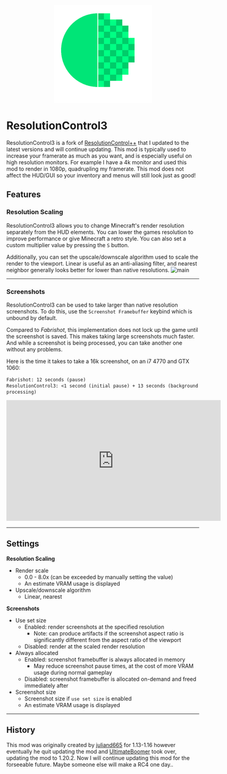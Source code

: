 <p align="center">
	<img width=256px src="GitHub/logo.png" />
</p>

# ResolutionControl3

ResolutionControl3 is a fork of [ResolutionControl++](https://github.com/UltimateBoomer/Resolution-Control) that I updated to the latest versions and will continue updating. This mod is typically used to increase your framerate as much as you want, and is especially useful on high resolution monitors. For example I have a 4k monitor and used this mod to render in 1080p, quadrupling my framerate. This mod does not affect the HUD/GUI so your inventory and menus will still look just as good!

## Features

### Resolution Scaling

ResolutionControl3 allows you to change Minecraft's render resolution separately from the HUD elements.
You can lower the games resolution to improve performance or give Minecraft a retro style. You can also set a custom multiplier value by pressing the `S` button.

Additionally, you can set the upscale/downscale algorithm used to scale the render to the viewport.
Linear is useful as an anti-aliasing filter,
and nearest neighbor generally looks better for lower than native resolutions.
![main](https://i.imgur.com/41EAyJn.png)

---

### Screenshots

ResolutionControl3 can be used to take larger than native resolution screenshots.
To do this, use the `Screenshot Framebuffer` keybind which is unbound by default.

Compared to *Fabrishot*, this implementation does not lock up the game until the screenshot is saved.
This makes taking large screenshots much faster.
And while a screenshot is being processed, you can take another one without any problems.

Here is the time it takes to take a 16k screenshot, on an i7 4770 and GTX 1060:

```
Fabrishot: 12 seconds (pause)
ResolutionControl3: <1 second (initial pause) + 13 seconds (background processing)
```
<iframe width="560" height="315" src="https://www.youtube-nocookie.com/embed/Dghj0Ldeu0Q" title="YouTube video player" frameborder="0" allow="accelerometer; autoplay; clipboard-write; encrypted-media; gyroscope; picture-in-picture; web-share" allowfullscreen></iframe>

---

## Settings

**Resolution Scaling**

- Render scale
    - 0.0 - 8.0x (can be exceeded by manually setting the value)
    - An estimate VRAM usage is displayed
- Upscale/downscale algorithm  
    - Linear, nearest

**Screenshots**

- Use set size
    - Enabled: render screenshots at the specified resolution
        - Note: can produce artifacts if the screenshot aspect ratio is significantly different 
          from the aspect ratio of the viewport
    - Disabled: render at the scaled render resolution
- Always allocated
    - Enabled: screenshot framebuffer is always allocated in memory
        - May reduce screenshot pause times, at the cost of more VRAM usage during normal gameplay
    - Disabled: screenshot framebuffer is allocated on-demand and freed immediately after
- Screenshot size
    - Screenshot size if `use set size` is enabled
    - An estimate VRAM usage is displayed

---

## History

This mod was originally created by [juliand665](https://github.com/juliand665/Resolution-Control) for 1.13-1.16 however eventually he quit updating the mod and [UltimateBoomer](https://github.com/UltimateBoomer/Resolution-Control) took over, updating the mod to 1.20.2. Now I will continue updating this mod for the forseeable future. Maybe someone else will make a RC4 one day..

